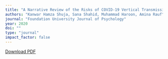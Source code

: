 ```yaml
---
title: "A Narrative Review of the Risks of COVID-19 Vertical Transmission During Pregnancy"
authors: "Kanwar Hamza Shuja, Sana Shahid, Muhammad Haroon, Amina Rauf"
journal: "Foundation University Journal of Psychology"
year: 2020
doi: ""
type: "journal"
impact_factor: false
---
```


[Download PDF](/files/papers/2020-fujp-covid-vertical.pdf)

